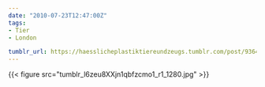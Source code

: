 ```yaml
---
date: "2010-07-23T12:47:00Z"
tags:
- Tier
- London

tumblr_url: https://haesslicheplastiktiereundzeugs.tumblr.com/post/936436914
---
```

{{< figure src="tumblr_l6zeu8XXjn1qbfzcmo1_r1_1280.jpg" >}}
